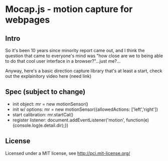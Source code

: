 # Mocap.js - motion capture for webpages

## Intro
So it's been 10 years since minority report came out, and I think the question that came to everyone's mind was "how close are we to being able to do that cool user interface in a browser?"...just me?...

Anyway, here's a basic direction capture library that's at least a start, check out the explainitory video here (need link)

## Spec (subject to change)
*   init object: mr = new motionSensor()
*   init w/ options: mr = new motionSensor({allowedActions: ['left','right'])
*   start calibration: mr.startCal()
*   register listener: document.addEventListener('motion', function(e){console.log(e.detail.dir);})

## License
Licensed under a MIT license, see http://pci.mit-license.org/